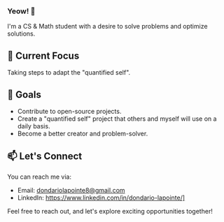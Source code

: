 <!-- Add your awesome banner or logo here -->

### Yeow! 👋

I'm a CS & Math student with a desire to solve problems and optimize solutions.

## 🌱 Current Focus

Taking steps to adapt the "quantified self".

## 🚀 Goals

- Contribute to open-source projects.
- Create a "quantified self" project that others and myself will use on a daily basis.
- Become a better creator and problem-solver. 

## 📫 Let's Connect

 You can reach me via:
- Email: dondariolapointe8@gmail.com
- LinkedIn: https://www.linkedin.com/in/dondario-lapointe/]

Feel free to reach out, and let's explore exciting opportunities together!


<!-- Add any other sections or customizations you'd like -->

